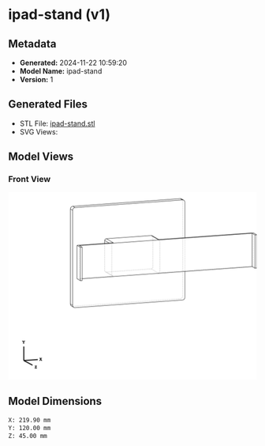 # ipad-stand (v1)

## Metadata

- **Generated:** 2024-11-22 10:59:20
- **Model Name:** ipad-stand
- **Version:** 1

## Generated Files

- STL File: [ipad-stand.stl](./ipad-stand.stl)
- SVG Views:

## Model Views

### Front View
![](./ipad-stand_front.svg)

## Model Dimensions

```
X: 219.90 mm
Y: 120.00 mm
Z: 45.00 mm
```
